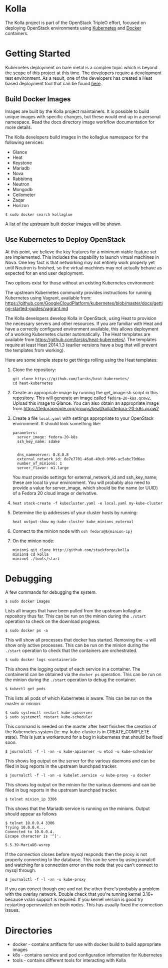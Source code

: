 Kolla
=====

The Kolla project is part of the OpenStack TripleO effort, focused on
deploying OpenStack environments using [Kubernetes][] and [Docker][]
containers.

[kubernetes]: https://github.com/GoogleCloudPlatform/kubernetes
[docker]: http://docker.com/

Getting Started
===============

Kubernetes deployment on bare metal is a complex topic which is beyond the
scope of this project at this time.  The developers require a development test
environment.  As a result, one of the developers has created a Heat based
deployment tool that can be
found [here](https://github.com/larsks/heat-kubernetes).


Build Docker Images
-------------------

Images are built by the Kolla project maintainers.  It is possible to build
unique images with specific changes, but these would end up in a personal
namespace.  Read the docs directory image workflow documentation for more
details.

The Kolla developers build images in the kollaglue namespace for the following
services:
* Glance
* Heat
* Keystone
* Mariadb
* Nova
* Rabbitmq
* Neutron
* Mongodb
* Ceilometer
* Zaqar
* Horizon

```
$ sudo docker search kollaglue
```
A list of the upstream built docker images will be shown.

Use Kubernetes to Deploy OpenStack
----------------------------------

At this point, we believe the key features for a minimum viable feature set
are implemented.  This includes the capability to launch virtual machines in
Nova.  One key fact is that networking may not entirely work properly yet
until Neutron is finished, so the virtual machines may not actually behave
as expected for an end user deployment.

Two options exist for those without an existing Kubernetes environment:

The upstream Kubernetes community provides instructions for running Kubernetes
using Vagrant, available from:
https://github.com/GoogleCloudPlatform/kubernetes/blob/master/docs/getting-started-guides/vagrant.md

The Kolla developers develop Kolla in OpenStack, using Heat to provision the
necessary servers and other resources.  If you are familiar with Heat and
have a correctly configured environment available, this allows deployment
of a working Kubernetes cluster automatically.  The Heat templates are
available from https://github.com/larsks/heat-kubernetes/.  The templates
require at least Heat 2014.1.3 (earlier versions have a bug that will prevent
the templates from working).

Here are some simple steps to get things rolling using the Heat templates:

1. Clone the repository:
   ```
   git clone https://github.com/larsks/heat-kubernetes/
   cd heat-kubernetes
   ```

2. Create an appropriate image by running the get_image.sh script in this
   repository.  This will generate an image called `fedora-20-k8s.qcow2`.
   Upload this image to Glance.  You can also obtain an appropriate image from
   https://fedorapeople.org/groups/heat/kolla/fedora-20-k8s.qcow2

3. Create a file `local.yaml` with settings appropriate to your OpenStack
   environment. It should look something like:
   ```
   parameters:
     server_image: fedora-20-k8s
     ssh_key_name: sdake


     dns_nameserver: 8.8.8.8
     external_network_id: 6e7e7701-46a0-49c0-9f06-ac5abc79d6ae
     number_of_minions: 1
     server_flavor: m1.large
   ```
   You *must* provide settings for external_network_id and ssh_key_name; these
   are local to your environment. You will probably also need to provide
   a value for server_image, which should be the name (or UUID) of a Fedora 20
   cloud image or derivative.

4. `heat stack-create -f kubecluster.yaml -e local.yaml my-kube-cluster`

5. Determine the ip addresses of your cluster hosts by running:
   ```
   heat output-show my-kube-cluster kube_minions_external
   ```

6. Connect to the minion node with `ssh fedora@${minion-ip}`

7. On the minion node:
   ```
   minion$ git clone http://github.com/stackforge/kolla
   minion$ cd kolla
   minion$ ./tools/start
   ```

Debugging
==========
A few commands for debugging the system.

```
$ sudo docker images
```
Lists all images that have been pulled from the upstream kollaglue repository
thus far.  This can be run on the minion during the `./start` operation to
check on the download progress.


```
$ sudo docker ps -a
```
This will show all processes that docker has started.  Removing the `-a` will
show only active processes.  This can be run on the minion during the `./start`
operation to check that the containers are orchestrated.


```
$ sudo docker logs <containerid>
```
This shows the logging output of each service in a container.  The containerid
can be obtained via the `docker ps` operation.  This can be run on the minion
during the `./start` operation to debug the container.

```
$ kubectl get pods
```
This lists all pods of which Kubernetes is aware.  This can be run on the
master or minion.

```
$ sudo systemctl restart kube-apiserver
$ sudo systemctl restart kube-scheduler
```
This command is needed on the master after heat finishes the creation of the
Kubernetes system (ie: my-kube-cluster is in CREATE_COMPLETE state).  This is
just a workaround for a bug in kubernetes that should be fixed soon.


```
$ journalctl -f -l -xn -u kube-apiserver -u etcd -u kube-scheduler
```
This shows log output on the server for the various daemons and can be filed
in bug reports in the upstream launchpad tracker.

```
$ journalctl -f -l -xn -u kubelet.service -u kube-proxy -u docker
```
This shows log output on the minion for the various daemons and can be filed
in bug reports in the upstream launchpad tracker.

```
$ telnet minion_ip 3306
```
This shows that the Mariadb service is running on the minions.  Output should
appear as follows

```
$ telnet 10.0.0.4 3306
Trying 10.0.0.4...
Connected to 10.0.0.4.
Escape character is '^]'.

5.5.39-MariaDB-wsrep
```

If the connection closes before mysql responds then the proxy is not properly
connecting to the database.  This can be seen by using jounalctl and watching
for a connection error on the node that you can't connect to mysql through.

```
$ journalctl -f -l -xn -u kube-proxy
```
If you can conect though one and not the other there's probably a problem with
the overlay network. Double check that you're tunning kernel 3.16+ because
vxlan support is required. If you kernel version is good try restarting
openvswitch on both nodes. This has usually fixed the connection issues.

Directories
===========

* docker - contains artifacts for use with docker build to build appropriate
  images
* k8s - contains service and pod configuration information for Kubernetes
* tools - contains different tools for interacting with Kolla
